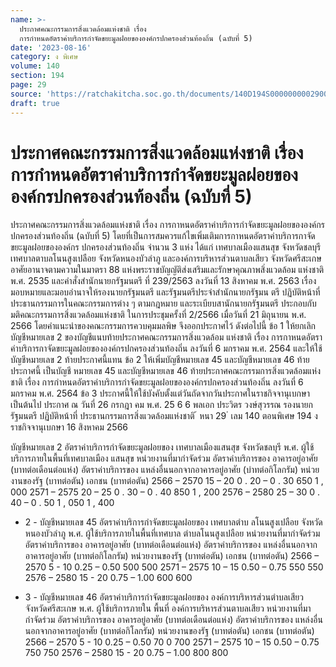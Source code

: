 ```yaml
---
name: >-
  ประกาศคณะกรรมการสิ่งแวดล้อมแห่งชาติ เรื่อง
  การกำหนดอัตราค่าบริการกำจัดขยะมูลฝอยขององค์กรปกครองส่วนท้องถิ่น (ฉบับที่ 5)
date: '2023-08-16'
category: ง พิเศษ
volume: 140
section: 194
page: 29
source: 'https://ratchakitcha.soc.go.th/documents/140D194S0000000002900.pdf'
draft: true
---
```


# ประกาศคณะกรรมการสิ่งแวดล้อมแห่งชาติ เรื่อง การกำหนดอัตราค่าบริการกำจัดขยะมูลฝอยขององค์กรปกครองส่วนท้องถิ่น (ฉบับที่ 5)

ประกาศคณะกรรมการสิ่งแวดล้อมแห่งชาติ เรื่อง การกาหนดอัตราค่าบริการกำจัดขยะมูลฝอยขององค์กรปกครองส่วนท้องถิ่น (ฉบับที่ 5) โดยที่เป็นการสมควรแก้ไขเพิ่มเติมการกาหนดอัตราค่าบริการกาจัดขยะมูลฝอยขององค์กร ปกครองส่วนท้องถิ่น จำนวน 3 แห่ง ได้แก่ เทศบาลเมืองแสนสุข จังหวัดชลบุรี เทศบาลตาบลโนนสูงเปลือย จังหวัดหนองบัวลำภู และองค์การบริหารส่วนตาบลเสียว จังหวัดศรีสะเกษ อาศัยอานาจตามความในมาตรา 88 แห่งพระราชบัญญัติส่งเสริมและรักษาคุณภาพสิ่งแวดล้อม แห่งชาติ พ.ศ. 2535 และคำสั่งสำนักนายกรัฐมนตรี ที่ 239/2563 ลงวันที่ 13 สิงหาคม พ.ศ. 2563 เรื่อง มอบหมายและมอบอำนาจให้รองนายกรัฐมนตรี และรัฐมนตรีประจำสำนักนายกรัฐมน ตรี ปฏิบัติหน้าที่ ประธานกรรมการในคณะกรรมการต่าง ๆ ตามกฎหมาย และระเบียบสานักนายกรัฐมนตรี ประกอบกับ มติคณะกรรมการสิ่งแวดล้อมแห่งชาติ ในการประชุมครั้งที่ 2/2566 เมื่อวันที่ 21 มิถุนายน พ.ศ. 2566 โดยคำแนะนำของคณะกรรมการควบคุมมลพิษ จึงออกประกาศไว้ ดังต่อไปนี้ ข้อ 1 ให้ยกเลิกบัญชีหมายเลข 2 ของบัญชีแนบท้ายประกาศคณะกรรมการสิ่งแวดล้อม แห่งชาติ เรื่อง การกาหนดอัตราค่าบริการกาจัดขยะมูลฝอยขององค์กรปกครองส่วนท้องถิ่น ลงวันที่ 6 มกราคม พ.ศ. 2564 และให้ใช้บัญชีหมายเลข 2 ท้ายประกาศนี้แทน ข้อ 2 ให้เพิ่มบัญชีหมายเลข 45 และบัญชีหมายเลข 46 ท้ายประกาศนี้ เป็นบัญชี หมายเลข 45 และบัญชีหมายเลข 46 ท้ายประกาศคณะกรรมการสิ่งแวดล้อมแห่งชาติ เรื่อง การกำหนดอัตราค่าบริการกำจัดขยะมูลฝอยขององค์กรปกครองส่วนท้องถิ่น ลงวันที่ 6 มกราคม พ.ศ. 2564 ข้อ 3 ประกาศนี้ให้ใช้บังคับตั้งแต่วันถัดจากวันประกาศในราชกิจจานุเบกษาเป็นต้นไป ประกาศ ณ วันที่ 26 กรกฎา คม พ.ศ. 25 6 6 พลเอก ประวิตร วงษ์สุวรรณ รองนายกรัฐมนตรี ปฏิบัติหน้าที่ ประธานกรรมการสิ่งแวดล้อมแห่งชาติ ้ หนา 29 ่ เลม 140 ตอนพิเศษ 194 ง ราชกิจจานุเบกษา 16 สิงหาคม 2566

บัญชีหมายเลข 2 อัตราค่าบริการกำจัดขยะมูลฝอยของ เทศบาลเมืองแสนสุข จังหวัดชลบุรี พ.ศ. ผู้ใช้บริการภายในพื้นที่เทศบาลเมือง แสนสุข หน่วยงานที่มากำจัดร่วม อัตราค่าบริการของ อาคารอยู่อาศัย (บาทต่อเดือนต่อแห่ง) อัตราค่าบริการของ แหล่งอื่นนอกจากอาคารอยู่อาศัย (บำทต่อกิโลกรัม) หน่วยงานของรัฐ (บาทต่อตัน) เอกชน (บาทต่อตัน) 2566 – 2570 15 – 20 0 . 20 – 0 . 30 650 1 , 000 2571 – 2575 20 – 25 0 . 30 – 0 . 40 850 1 , 200 2576 – 2580 25 – 30 0 . 40 – 0 . 50 1 , 050 1 , 400

- 2 - บัญชีหมายเลข 45 อัตราค่าบริการกำจัดขยะมูลฝอยของ เทศบาลตำบ ลโนนสูงเปลือย จังหวัดหนองบัวลำภู พ.ศ. ผู้ใช้บริการภายในพื้นที่เทศบาล ตำบลโนนสูงเปลือย หน่วยงานที่มากำจัดร่วม อัตราค่าบริการของ อาคารอยู่อาศัย (บาทต่อเดือนต่อแห่ง) อัตราค่าบริการของ แหล่งอื่นนอกจากอาคารอยู่อาศัย (บาทต่อกิโลกรัม) หน่วยงานของรัฐ (บาทต่อตัน) เอกชน (บาทต่อตัน) 2566 – 2570 5 - 10 0.25 – 0.50 500 500 2571 – 2575 10 – 15 0.50 – 0.75 550 550 2576 – 2580 15 - 20 0.75 – 1.00 600 600

- 3 - บัญชีหมายเลข 46 อัตราค่าบริการกำจัดขยะมูลฝอยของ องค์การบริหารส่วนตำบลเสียว จังหวัดศรีสะเกษ พ.ศ. ผู้ใช้บริการภายใน พื้นที่ องค์การบริหารส่วนตาบลเสียว หน่วยงานที่มากำจัดร่วม อัตราค่าบริการของ อาคารอยู่อาศัย (บาทต่อเดือนต่อแห่ง) อัตราค่าบริการของ แหล่งอื่นนอกจากอาคารอยู่อาศัย (บาทต่อกิโลกรัม) หน่วยงานของรัฐ (บาทต่อตัน) เอกชน (บาทต่อตัน) 2566 – 2570 5 - 10 0.25 – 0.50 70 0 700 2571 – 2575 10 – 15 0.50 – 0.75 750 750 2576 – 2580 15 - 20 0.75 – 1.00 800 800
